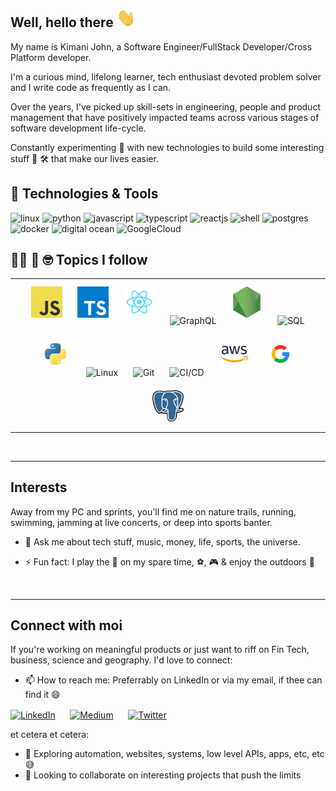 ## Well, hello there <img src="./handwave.gif" width="30px" height="30px">

My name is Kimani John, a Software Engineer/FullStack Developer/Cross Platform developer.

I'm a curious mind, lifelong learner, tech enthusiast devoted problem solver and I write code as frequently as I can.

Over the years, I've picked up skill-sets in engineering, people and product management that have positively impacted teams across various stages of software development life-cycle.

Constantly experimenting 🔭 with new technologies to build some interesting stuff :rocket: :hammer_and_wrench: that make our lives easier.

## 🔧 Technologies & Tools

![linux](https://img.shields.io/badge/OS-Linux-informational?style=flat&logo=linux&logoColor=white&color=2bbc8a)
![python](https://img.shields.io/badge/Code-Python-informational?style=flat&logo=python&logoColor=white&color=2bbc8a)
![javascript](https://img.shields.io/badge/Code-JavaScript-informational?style=flat&logo=javascript&logoColor=white&color=2bbc8a)
![typescript](https://img.shields.io/badge/Code-TypeScript-informational?style=flat&logo=typescript&logoColor=white&color=2bbc8a)
![reactjs](https://img.shields.io/badge/Code-React-informational?style=flat&logo=react&logoColor=white&color=2bbc8a)
![shell](https://img.shields.io/badge/Shell-Bash-informational?style=flat&logo=gnu-bash&logoColor=white&color=2bbc8a)
![postgres](https://img.shields.io/badge/Tools-PostgreSQL-informational?style=flat&logo=postgresql&logoColor=white&color=2bbc8a)
![docker](https://img.shields.io/badge/Tools-Docker-informational?style=flat&logo=docker&logoColor=white&color=2bbc8a)
![digital ocean](https://img.shields.io/badge/Cloud-Digital_Ocean-informational?style=flat&logo=digitalocean&logoColor=white&color=2bbc8a)
![GoogleCloud](https://img.shields.io/badge/Cloud-GoogleCloudPlatform-informational?style=flat&logo=Google&logoColor=white&color=2bbc8a)

## 🕵🏿‍ 🧐 :nerd_face: Topics I follow

<table>
  <tr>
    <td valign="top" width="50%">
      <div align="center">
        <img style="margin: 10px" alt="JavaScript" height="50" src="https://raw.githubusercontent.com/github/explore/80688e429a7d4ef2fca1e82350fe8e3517d3494d/topics/javascript/javascript.png" />
        <img style="margin: 10px" alt="Typescript"height="50" src="https://raw.githubusercontent.com/github/explore/e94815998e4e0713912fed477a1f346ec04c3da2/topics/typescript/typescript.png" />
        <img style="margin: 10px" alt="React" height="50" src="https://raw.githubusercontent.com/github/explore/80688e429a7d4ef2fca1e82350fe8e3517d3494d/topics/react/react.png" />
        <img style="margin: 10px" alt="GraphQL" height="50" src="https://raw.githubusercontent.com/rohan-varma/rohan-blog/gh-pages/images/graphql.png" />
        <img style="margin: 10px" alt="Node.js" height="50" src="https://raw.githubusercontent.com/github/explore/80688e429a7d4ef2fca1e82350fe8e3517d3494d/topics/nodejs/nodejs.png" />
        <img style="margin: 10px" alt="SQL" height="50" src="https://www.zeluslugi.ru/upload/news/terms20191115-1.png" />
        <img style="margin: 10px" alt="Python" height="50" src="https://raw.githubusercontent.com/github/explore/80688e429a7d4ef2fca1e82350fe8e3517d3494d/topics/python/python.png" />
        <img style="margin: 10px" src="https://profilinator.rishav.dev/skills-assets/linux-original.svg" alt="Linux" height="50" />
        <img style="margin: 10px" src="https://profilinator.rishav.dev/skills-assets/git-scm-icon.svg" alt="Git" height="50" /> 
        <img style="margin: 10px" src="https://i.pinimg.com/originals/32/49/3a/32493aea1ed976cebf93364be225a2f8.png" alt="CI/CD" height="50"/> 
        <img style="margin: 10px" alt="AWS" height="50" src="https://raw.githubusercontent.com/github/explore/fbceb94436312b6dacde68d122a5b9c7d11f9524/topics/aws/aws.png"/>
        <img style="margin: 10px" alt="Google" height="50" src="https://raw.githubusercontent.com/github/explore/80688e429a7d4ef2fca1e82350fe8e3517d3494d/topics/google/google.png"/>
        <img style="margin: 10px" alt="Ansible" height="50" src="https://raw.githubusercontent.com/github/explore/80688e429a7d4ef2fca1e82350fe8e3517d3494d/topics/postgresql/postgresql.png"/>
      </div>
    </td>
  </tr>
</table>

<br/>

<hr/>

## Interests

Away from my PC and sprints, you'll find me on nature trails, running, swimming, jamming at live concerts, or deep into sports banter.

- 💬 Ask me about tech stuff, music, money, life, sports, the universe.

- ⚡ Fun fact: ​I​ ​pla​y​ ​t​he​ :guitar: on my spare time, :soccer:, 🎮 & enjoy the outdoors 🌴

<br />

<hr/>

## Connect with moi

If you're working on meaningful products or just want to riff on Fin Tech, business, science and geography. I'd love to connect:

- 📫 How to reach me: Preferrably on LinkedIn or via my email, if thee can find it :smile:

[<img align="center" alt="LinkedIn" src="https://img.shields.io/badge/linkedin-%230077B5.svg?&style=for-the-badge&logo=linkedin&logoColor=white" />](https://www.linkedin.com/in/kimani-john/)&nbsp;&nbsp;&nbsp;&nbsp;&nbsp;
[<img align="center" alt="Medium" src="https://img.shields.io/badge/medium-%2312100E.svg?&style=for-the-badge&logo=medium&logoColor=white" />](https://medium.com/@kimperria/)&nbsp;&nbsp;&nbsp;&nbsp;&nbsp;
[<img align="center" alt="Twitter" src="https://img.shields.io/badge/twitter-%231DA1F2.svg?&style=for-the-badge&logo=twitter&logoColor=white" />](https://twitter.com/kimperria)

et cetera et cetera:

- 🔭 Exploring automation, websites, systems, low level APIs, apps, etc, etc :sweat_smile:
- 👯 Looking to collaborate on interesting projects that push the limits
